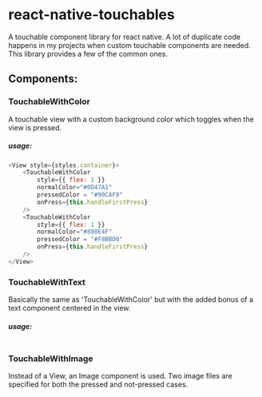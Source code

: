# react-native-touchables

A touchable component library for react native. A lot of duplicate code happens
in my projects when custom touchable components are needed. This library
provides a few of the common ones.

## Components:

### TouchableWithColor
A touchable view with a custom background color which toggles when the view is
pressed.

##### usage:

```javascript
<View style={styles.container}>
    <TouchableWithColor
        style={{ flex: 1 }}
        normalColor="#0D47A1"
        pressedColor = "#90CAF9"
        onPress={this.handleFirstPress}
    />
    <TouchableWithColor
        style={{ flex: 1 }}
        normalColor="#880E4F"
        pressedColor = "#F8BBD0"
        onPress={this.handleFirstPress}
    />
</View>
```

### TouchableWithText
Basically the same as 'TouchableWithColor' but with the added bonus of a text
component centered in the view.

##### usage:

```javascript

```

### TouchableWithImage
Instead of a View, an Image component is used. Two image files are specified
for both the pressed and not-pressed cases.

